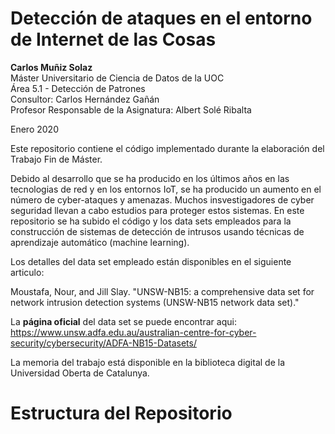 # Detección de ataques en el entorno de Internet de las Cosas

**Carlos Muñiz Solaz**  
Máster Universitario de Ciencia de Datos de la UOC    
Área 5.1 - Detección de Patrones  
Consultor: Carlos Hernández Gañán  
Profesor Responsable de la Asignatura: Albert Solé Ribalta  

Enero 2020

Este repositorio contiene el código implementado durante la elaboración del Trabajo Fin de Máster. 

Debido al desarrollo que se ha producido en los últimos años en las tecnologias de red y en los entornos IoT, se ha producido un aumento en el número de cyber-ataques y amenazas. Muchos insvestigadores de cyber seguridad llevan a cabo estudios para proteger estos sistemas.
En este repositorio se ha subido el código y los data sets empleados para la construcción de sistemas de detección de intrusos usando técnicas de aprendizaje automático (machine learning).

Los detalles del data set empleado están disponibles en el siguiente articulo:

Moustafa, Nour, and Jill Slay. "UNSW-NB15: a comprehensive data set for network intrusion detection systems (UNSW-NB15 network data set)."

La **página oficial** del data set se puede encontrar aqui:
https://www.unsw.adfa.edu.au/australian-centre-for-cyber-security/cybersecurity/ADFA-NB15-Datasets/

La memoria del trabajo está disponible en la biblioteca digital de la Universidad Oberta de Catalunya.

# Estructura del Repositorio


